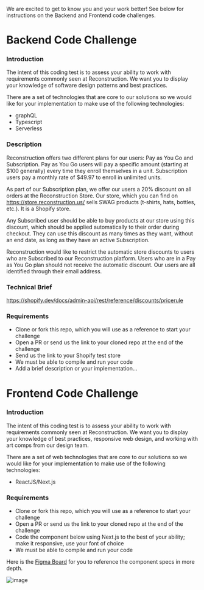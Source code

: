 We are excited to get to know you and your work better! See below for instructions on the Backend and Frontend code challenges. 

# Backend Code Challenge


### Introduction

The intent of this coding test is to assess your ability to work with requirements commonly seen at Reconstruction. We want you to display your knowledge of software design patterns and best practices.

There are a set of technologies that are core to our solutions so we would like for your implementation to make use of the following technologies:

- graphQL
- Typescript
- Serverless


### Description

Reconstruction offers two different plans for our users: Pay as You Go and Subscription. Pay as You Go users will pay a specific amount (starting at $100 generally) every time they enroll themselves in a unit. Subscription users pay a monthly rate of $49.97 to enroll in unlimited units. 

As part of our Subscription plan, we offer our users a 20% discount on all orders at the Reconstruction Store. Our store, which you can find on https://store.reconstruction.us/ sells SWAG products (t-shirts, hats, bottles, etc.). It is a Shopify store.

Any Subscribed user should be able to buy products at our store using this discount, which should be applied automatically to their order during checkout. They can use this discount as many times as they want, without an end date, as long as they have an active Subscription.

Reconstruction would like to restrict the automatic store discounts to users who are Subscribed to our Reconstruction platform. Users who are in a Pay as You Go plan should not receive the automatic discount. Our users are all identified through their email address.

### Technical Brief                          

https://shopify.dev/docs/admin-api/rest/reference/discounts/pricerule
                                                               

### Requirements

- Clone or fork this repo, which you will use as a reference to start your challenge
- Open a PR or send us the link to your cloned repo at the end of the challenge
- Send us the link to your Shopify test store
- We must be able to compile and run your code
- Add a brief description or your implementation…


# Frontend Code Challenge


### Introduction

The intent of this coding test is to assess your ability to work with requirements commonly seen at Reconstruction. We want you to display your knowledge of best practices, responsive web design, and working with art comps from our design team.

There are a set of web technologies that are core to our solutions so we would like for your implementation to make use of the following technologies: 
- ReactJS/Next.js

### Requirements

- Clone or fork this repo, which you will use as a reference to start your challenge
- Open a PR or send us the link to your cloned repo at the end of the challenge
- Code the component below using Next.js to the best of your ability; make it responsive, use your font of choice 
- We must be able to compile and run your code

Here is the [Figma Board](https://www.figma.com/file/WtdJfhiaFTIuycqDHXcWOA/Reconstruction-Coding-Challenge?node-id=0%3A1) for you to reference the component specs in more depth. 

![image](https://user-images.githubusercontent.com/30765004/113932273-22821500-978f-11eb-81f2-f3872a25f515.png)

